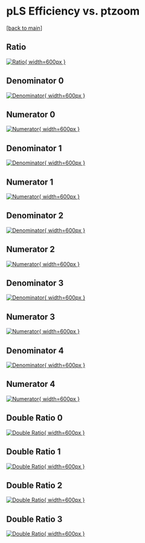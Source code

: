 # pLS Efficiency vs. ptzoom

[[back to main](./)]



## Ratio

[![Ratio](../mtv/var/pLS_base_321_-1_eff_ptzoom.png){ width=600px }](../mtv/var/pLS_base_321_-1_eff_ptzoom.pdf)

## Denominator 0

[![Denominator](../mtv/den/pLS_base_321_-1_eff_ptzoom_den0.png){ width=600px }](../mtv/den/pLS_base_321_-1_eff_ptzoom_den0.pdf)

## Numerator 0

[![Numerator](../mtv/num/pLS_base_321_-1_eff_ptzoom_num0.png){ width=600px }](../mtv/num/pLS_base_321_-1_eff_ptzoom_num0.pdf)

## Denominator 1

[![Denominator](../mtv/den/pLS_base_321_-1_eff_ptzoom_den1.png){ width=600px }](../mtv/den/pLS_base_321_-1_eff_ptzoom_den1.pdf)

## Numerator 1

[![Numerator](../mtv/num/pLS_base_321_-1_eff_ptzoom_num1.png){ width=600px }](../mtv/num/pLS_base_321_-1_eff_ptzoom_num1.pdf)

## Denominator 2

[![Denominator](../mtv/den/pLS_base_321_-1_eff_ptzoom_den2.png){ width=600px }](../mtv/den/pLS_base_321_-1_eff_ptzoom_den2.pdf)

## Numerator 2

[![Numerator](../mtv/num/pLS_base_321_-1_eff_ptzoom_num2.png){ width=600px }](../mtv/num/pLS_base_321_-1_eff_ptzoom_num2.pdf)

## Denominator 3

[![Denominator](../mtv/den/pLS_base_321_-1_eff_ptzoom_den3.png){ width=600px }](../mtv/den/pLS_base_321_-1_eff_ptzoom_den3.pdf)

## Numerator 3

[![Numerator](../mtv/num/pLS_base_321_-1_eff_ptzoom_num3.png){ width=600px }](../mtv/num/pLS_base_321_-1_eff_ptzoom_num3.pdf)

## Denominator 4

[![Denominator](../mtv/den/pLS_base_321_-1_eff_ptzoom_den4.png){ width=600px }](../mtv/den/pLS_base_321_-1_eff_ptzoom_den4.pdf)

## Numerator 4

[![Numerator](../mtv/num/pLS_base_321_-1_eff_ptzoom_num4.png){ width=600px }](../mtv/num/pLS_base_321_-1_eff_ptzoom_num4.pdf)

## Double Ratio 0

[![Double Ratio](../mtv/ratio/pLS_base_321_-1_eff_ptzoom_ratio0.png){ width=600px }](../mtv/ratio/pLS_base_321_-1_eff_ptzoom_ratio0.pdf)

## Double Ratio 1

[![Double Ratio](../mtv/ratio/pLS_base_321_-1_eff_ptzoom_ratio1.png){ width=600px }](../mtv/ratio/pLS_base_321_-1_eff_ptzoom_ratio1.pdf)

## Double Ratio 2

[![Double Ratio](../mtv/ratio/pLS_base_321_-1_eff_ptzoom_ratio2.png){ width=600px }](../mtv/ratio/pLS_base_321_-1_eff_ptzoom_ratio2.pdf)

## Double Ratio 3

[![Double Ratio](../mtv/ratio/pLS_base_321_-1_eff_ptzoom_ratio3.png){ width=600px }](../mtv/ratio/pLS_base_321_-1_eff_ptzoom_ratio3.pdf)

